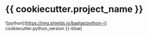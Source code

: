 # {{ cookiecutter.project_name }}
![python](https://img.shields.io/badge/python-{{ cookiecutter.python_version }}-blue)
